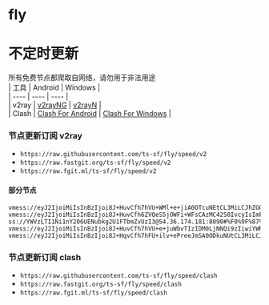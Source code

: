 # fly
# 不定时更新
所有免费节点都爬取自网络，请勿用于非法用途  
|  工具  | Android  | Windows  |  
|  ----  | ----   | ----  |  
| v2ray  | [v2rayNG](https://github.com/2dust/v2rayNG/releases) | [v2rayN](https://github.com/2dust/v2rayN/releases) |  
| Clash  | [Clash For Android](https://github.com/Kr328/ClashForAndroid/releases) | [Clash For Windows](https://github.com/Fndroid/clash_for_windows_pkg/releases) | 
  
### 节点更新订阅  v2ray
- `https://raw.githubusercontent.com/ts-sf/fly/speed/v2`  
- `https://raw.fastgit.org/ts-sf/fly/speed/v2`  
- `https://raw.fgit.ml/ts-sf/fly/speed/v2`  
#### 部分节点  
``` 
vmess://eyJ2IjoiMiIsInBzIjoi8J+HuvCfh7hVU+WMl+e+jiA0OTcuNEtCL3MiLCJhZGQiOiJjZnpsMi5mcmVlYXBwLmJ1enoiLCJwb3J0IjoiODAiLCJpZCI6ImU3NTllYWRjLThlNzEtNDdiMC04NzRlLTg3MWUzZDhkYzMxZSIsImFpZCI6IjAiLCJzY3kiOiJhdXRvIiwibmV0Ijoid3MiLCJ0eXBlIjoibm9uZSIsImhvc3QiOiJpY3UzLm1hYzJ3aW4udG9wIiwicGF0aCI6Ii8iLCJ0bHMiOiIiLCJzbmkiOiIiLCJ0ZXN0X25hbWUiOiJVU+WMl+e+jiJ9
vmess://eyJ2IjoiMiIsInBzIjoi8J+HuvCfh6ZVQeS5jOWFi+WFsCAzMC42S0IvcyIsImFkZCI6Ijk0LjEzMS4xNC4xNzciLCJwb3J0IjoiODAiLCJpZCI6IjJjNWZlZTEzLWYwOGItNGJhOC04NmRiLTI3ZGQ1MWNiOTc4MSIsImFpZCI6IjAiLCJzY3kiOm51bGwsIm5ldCI6IndzIiwidHlwZSI6IiIsImhvc3QiOiJsdDItdm1lc3Muc3NobWF4Lnh5eiIsInBhdGgiOiIvdm1lc3MiLCJ0bHMiOiIiLCJzbmkiOiIiLCJ0ZXN0X25hbWUiOiJVQeS5jOWFi+WFsCJ9
ss://YWVzLTI1Ni1nY206UENubkg2U1FTbmZvUzI3@54.36.174.181:8090#%F0%9F%87%AB%F0%9F%87%B7FR%E6%B3%95%E5%9B%BD3%20131.6KB%2Fs
vmess://eyJ2IjoiMiIsInBzIjoi8J+HuvCfh7hVU+e+juWbvTIzIDM0LjNNQi9zIiwiYWRkIjoiMTk5LjE4OC4xMTEuMjMyIiwicG9ydCI6IjQ0MyIsImlkIjoiNDE4MDQ4YWYtYTI5My00Yjk5LTliMGMtOThjYTM1ODBkZDI0IiwiYWlkIjoiNjQiLCJzY3kiOiJhdXRvIiwibmV0Ijoid3MiLCJ0eXBlIjoibm9uZSIsImhvc3QiOiJ3d3cuNTEzNjA4MTgueHl6IiwicGF0aCI6Ii9wYXRoLzE3MDA5MTY3NDkwMTgiLCJ0bHMiOiJ0bHMiLCJzbmkiOiIiLCJ0ZXN0X25hbWUiOiJVU+e+juWbvTIzIn0=
vmess://eyJ2IjoiMiIsInBzIjoi8J+HqvCfh7hFU+ilv+ePreeJmSA0ODkuNUtCL3MiLCJhZGQiOiI3Ny43NS4yMzAuMTI1IiwicG9ydCI6IjIwODIiLCJpZCI6ImQ0NjZkZDM2LThiODYtNDhiNy1iMGYwLTY3ZTdkMTI4ZGU2YyIsImFpZCI6IjAiLCJzY3kiOm51bGwsIm5ldCI6IndzIiwidHlwZSI6IiIsImhvc3QiOiJjejEtdm1lc3Muc3NobWF4Lnh5eiIsInBhdGgiOiIvdm1lc3MiLCJ0bHMiOiIiLCJzbmkiOiIiLCJ0ZXN0X25hbWUiOiJFU+ilv+ePreeJmSJ9
```
### 节点更新订阅  clash
- `https://raw.githubusercontent.com/ts-sf/fly/speed/clash`  
- `https://raw.fastgit.org/ts-sf/fly/speed/clash`  
- `https://raw.fgit.ml/ts-sf/fly/speed/clash`  


